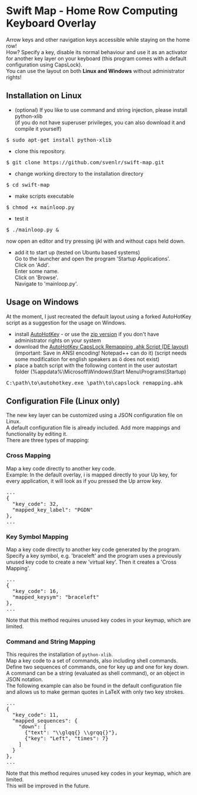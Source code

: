 # Swift Map - Home Row Computing Keyboard Overlay
Arrow keys and other navigation keys accessible while staying on the home row!<br>
How? Specify a key, disable its normal behaviour and use it as an activator for
another key layer on your keyboard (this program comes with a default configuration using CapsLock).<br>
You can use the layout on both <strong>Linux and Windows</strong> without administrator rights!

## Installation on Linux
- (optional) If you like to use command and string injection, please install python-xlib<br>
(if you do not have superuser privileges, you can also download it and compile it yourself)
<pre>$ sudo apt-get install python-xlib</pre>

- clone this repository.
<pre>$ git clone https://github.com/svenlr/swift-map.git</pre>

- change working directory to the installation directory
<pre>$ cd swift-map</pre>

- make scripts executable
<pre>$ chmod +x mainloop.py</pre>

- test it
<pre>$ ./mainloop.py &</pre>
now open an editor and try pressing ijkl with and without caps held down.

- add it to start up (tested on Ubuntu based systems)<br>
Go to the launcher and open the program 'Startup Applications'.<br>Click on 'Add'.<br>Enter some name.<br>Click on 'Browse'.<br>Navigate to 'mainloop.py'.

<!-- - add it to resume directory so the overlays still work after resume
<pre>$ sudo cp resume.py /etc/pm/sleep.d/</pre> -->

## Usage on Windows
At the moment, I just recreated the default layout using a forked AutoHotKey script as a suggestion for the usage on Windows.
- install [AutoHotKey](https://autohotkey.com/download/) - or use the [zip version](https://autohotkey.com/download/ahk.zip) if you don't have administrator rights on your system
- download the <a href="https://gist.github.com/svenlr/2e09166ae6b70f0fcf8c897b7e7d4be8">AutoHotKey CapsLock Remapping .ahk Script (DE layout)</a> (important: Save in ANSI encoding! Notepad++ can do it) (script needs some modification for english speakers as ö does not exist)
- place a batch script with the following content in the user autostart folder (%appdata%\Microsoft\Windows\Start Menu\Programs\Startup)
<pre>
C:\path\to\autohotkey.exe \path\to\capslock_remapping.ahk
</pre>

## Configuration File (Linux only)
The new key layer can be customized using a JSON configuration file on Linux.<br>
A default configuration file is already included. Add more mappings and functionality by editing it.<br>
There are three types of mapping:

### Cross Mapping
Map a key code directly to another key code.<br>
Example: In the default overlay, i is mapped directly to your Up key, for every application,
it will look as if you pressed the Up arrow key.
<pre>
...
{
  "key_code": 32,
  "mapped_key_label": "PGDN"
},
...
</pre>

### Key Symbol Mapping
Map a key code directly to another key code generated by the program. Specify a key symbol,
e.g. 'braceleft' and the program uses a previously unused key code to create a new 'virtual key'.
Then it creates a 'Cross Mapping'.
<pre>
...
{
  "key_code": 16,
  "mapped_keysym": "braceleft"
},
...
</pre>
Note that this method requires unused key codes in your keymap, which are limited.

### Command and String Mapping
This requires the installation of `python-xlib`.<br>
Map a key code to a set of commands, also including shell commands.<br>
Define two sequences of commands, one for key up and one for key down.<br>
A command can be a string (evaluated as shell command), or an object in JSON notation.<br>
The following example can also be found in the default configuration file and allows us to make german quotes in LaTeX with only two key strokes.
<pre>
...
{
  "key_code": 11,
  "mapped_sequences": {
    "down": [
      {"text": "\\glqq{} \\grqq{}"},
      {"key": "Left", "times": 7}
    ]
  }
},
...
</pre>
Note that this method requires unused key codes in your keymap, which are limited.<br>
This will be improved in the future.
